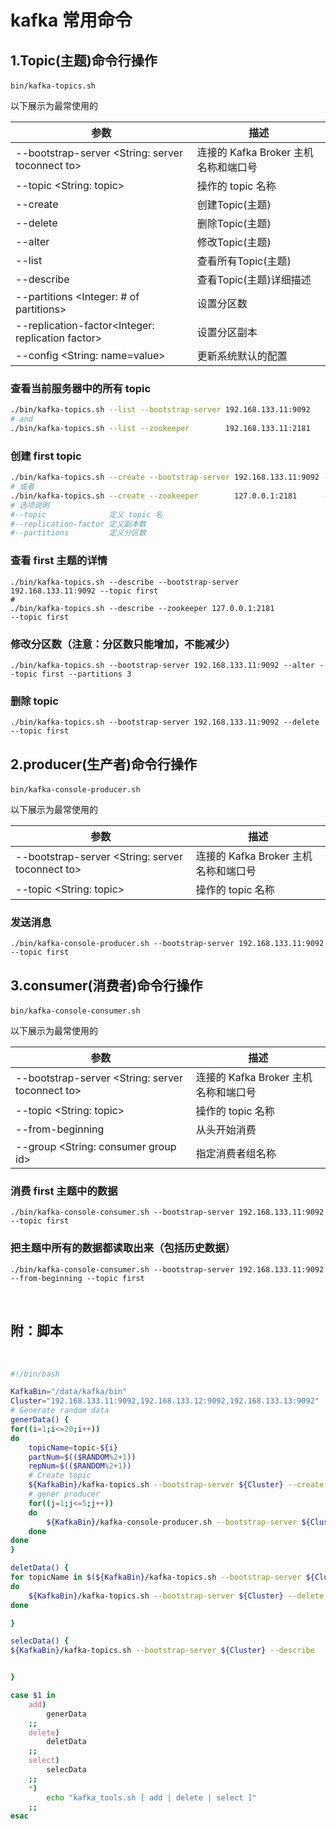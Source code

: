 # kafka 常用命令

## 1.Topic(主题)命令行操作

​`bin/kafka-topics.sh`​

以下展示为最常使用的

|参数|描述|
| -------------------------------------------------------| --------------------------------------|
|\--bootstrap-server <String: server toconnect to>|连接的 Kafka Broker 主机名称和端口号|
|\--topic <String: topic>|操作的 topic 名称|
|\--create|创建Topic(主题)|
|\--delete|删除Topic(主题)|
|\--alter|修改Topic(主题)|
|\--list|查看所有Topic(主题)|
|\--describe|查看Topic(主题)详细描述|
|\--partitions <Integer: # of partitions>|设置分区数|
|\--replication-factor<Integer: replication factor>|设置分区副本|
|\--config <String: name=value>|更新系统默认的配置|

### 查看当前服务器中的所有 topic

```bash
./bin/kafka-topics.sh --list --bootstrap-server 192.168.133.11:9092
# and
./bin/kafka-topics.sh --list --zookeeper        192.168.133.11:2181
```

### 创建 first topic

```bash
./bin/kafka-topics.sh --create --bootstrap-server 192.168.133.11:9092 --partitions 1 --replication-factor 1 --topic testTopic1
# 或者
./bin/kafka-topics.sh --create --zookeeper        127.0.0.1:2181      --partitions 1 --replication-factor 2 --topic testTopic2
# 选项说明
#--topic              定义 topic 名
#--replication-factor 定义副本数
#--partitions         定义分区数
```

### 查看 first 主题的详情

```shell
./bin/kafka-topics.sh --describe --bootstrap-server 192.168.133.11:9092 --topic first
# 
./bin/kafka-topics.sh --describe --zookeeper 127.0.0.1:2181             --topic first
```

### 修改分区数（注意：分区数只能增加，不能减少）

```shell
./bin/kafka-topics.sh --bootstrap-server 192.168.133.11:9092 --alter --topic first --partitions 3
```

### 删除 topic

```shell
./bin/kafka-topics.sh --bootstrap-server 192.168.133.11:9092 --delete --topic first
```

## 2.producer(生产者)命令行操作

​`bin/kafka-console-producer.sh`​

以下展示为最常使用的

|参数|描述|
| ------------------------------------------------------| --------------------------------------|
|\--bootstrap-server <String: server toconnect to>|连接的 Kafka Broker 主机名称和端口号|
|\--topic <String: topic>|操作的 topic 名称|

### 发送消息

```shell
./bin/kafka-console-producer.sh --bootstrap-server 192.168.133.11:9092 --topic first
```

## 3.consumer(消费者)命令行操作

​`bin/kafka-console-consumer.sh`​

以下展示为最常使用的

|参数|描述|
| ------------------------------------------------------| --------------------------------------|
|\--bootstrap-server <String: server toconnect to>|连接的 Kafka Broker 主机名称和端口号|
|\--topic <String: topic>|操作的 topic 名称|
|\--from-beginning|从头开始消费|
|\--group <String: consumer group id>|指定消费者组名称|

### 消费 first 主题中的数据

```shell
./bin/kafka-console-consumer.sh --bootstrap-server 192.168.133.11:9092  --topic first
```

### 把主题中所有的数据都读取出来（包括历史数据）

```shell
./bin/kafka-console-consumer.sh --bootstrap-server 192.168.133.11:9092  --from-beginning --topic first
```

‍

## 附：脚本

‍

```bash
#!/bin/bash

KafkaBin="/data/kafka/bin"
Cluster="192.168.133.11:9092,192.168.133.12:9092,192.168.133.13:9092"
# Generate random data
generData() {
for((i=1;i<=20;i++))
do
    topicName=topic-${i}
    partNum=$(($RANDOM%2+1))
    repNum=$(($RANDOM%2+1))
 	# Create topic
	${KafkaBin}/kafka-topics.sh --bootstrap-server ${Cluster} --create --topic ${topicName} --partitions ${partNum} --replication-factor ${repNum}
	# gener producer
	for((j=1;j<=5;j++))
	do
		${KafkaBin}/kafka-console-producer.sh --bootstrap-server ${Cluster} --topic ${topicName} <<<  "Message-$(date +%s%N)"
	done
done
}

deletData() {
for topicName in $(${KafkaBin}/kafka-topics.sh --bootstrap-server ${Cluster} --list)
do
	${KafkaBin}/kafka-topics.sh --bootstrap-server ${Cluster} --delete --topic ${topicName} 
done 

}

selecData() {
${KafkaBin}/kafka-topics.sh --bootstrap-server ${Cluster} --describe


}

case $1 in 
	add)
		generData
	;;
	delete)
		deletData
	;;
	select)
		selecData
	;;
	*)
		echo "kafka_tools.sh [ add | delete | select ]"
	;;
esac

```
